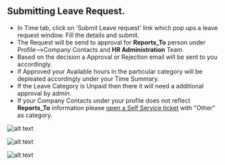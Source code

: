 Submitting Leave Request.
-----
- In Time tab, click on 'Submit Leave request' link which pop ups a leave request window. Fill the details and submit.
- The Request will be send to approval for **Reports_To** person under Profile-->Company Contacts and **HR Administration** Team.
- Based on the decision a Approval or Rejection email will be sent to you accordingly.
- If Approved your Available hours in the particular category will be depleated accordingly under your Time Summary.
- If the Leave Category is Unpaid then there it will need a additional approval by admin.
- If your Company Contacts under your profile does not reflect **Reports_To**  information please [open a Self Service ticket](../../office/selfservice/open-ticket.html "Open Ticket") with "Other" as category.


![alt text](../../images/timesheets/corp-emp-submit-leave-request.png "Time")

![alt text](../../images/timesheets/approved-leave-request-summary.png "Time")

![alt text](../../images/timesheets/reports-to-contact.png "Time")